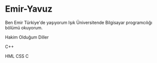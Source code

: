 # Emir-Yavuz
Ben Emir Türkiye'de yaşıyorum Işık Üniversitende Bilgisayar programcılığı bölümü okuyorum.

Hakim Olduğum Diller

C++

HML
CSS
C
